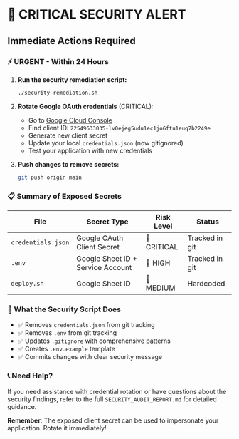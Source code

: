 # 🚨 CRITICAL SECURITY ALERT

## Immediate Actions Required

### ⚡ URGENT - Within 24 Hours

1. **Run the security remediation script:**
   ```bash
   ./security-remediation.sh
   ```

2. **Rotate Google OAuth credentials** (CRITICAL):
   - Go to [Google Cloud Console](https://console.cloud.google.com/apis/credentials)
   - Find client ID: `22549633035-lv0ejeg5udu1ec1jo6ftu1euq7b2249e`
   - Generate new client secret
   - Update your local `credentials.json` (now gitignored)
   - Test your application with new credentials

3. **Push changes to remove secrets:**
   ```bash
   git push origin main
   ```

### 📋 Summary of Exposed Secrets

| File | Secret Type | Risk Level | Status |
|------|-------------|------------|---------|
| `credentials.json` | Google OAuth Client Secret | 🚨 CRITICAL | Tracked in git |
| `.env` | Google Sheet ID + Service Account | 🔶 HIGH | Tracked in git |
| `deploy.sh` | Google Sheet ID | 🔶 MEDIUM | Hardcoded |

### 🔧 What the Security Script Does

- ✅ Removes `credentials.json` from git tracking
- ✅ Removes `.env` from git tracking  
- ✅ Updates `.gitignore` with comprehensive patterns
- ✅ Creates `.env.example` template
- ✅ Commits changes with clear security message

### 📞 Need Help?

If you need assistance with credential rotation or have questions about the security findings, refer to the full `SECURITY_AUDIT_REPORT.md` for detailed guidance.

**Remember**: The exposed client secret can be used to impersonate your application. Rotate it immediately!
